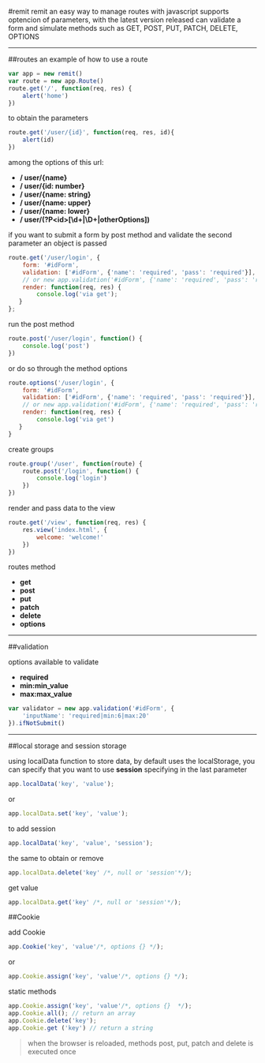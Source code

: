 #remit
remit an easy way to manage routes with javascript supports optencion of parameters, with the latest version released can validate a form and simulate methods such as GET, POST, PUT, PATCH, DELETE, OPTIONS

***
##routes
an example of how to use a route
```javascript
var app = new remit()
var route = new app.Route()
route.get('/', function(req, res) {
    alert('home')
})
```

to obtain the parameters

```javascript
route.get('/user/{id}', function(req, res, id){
	alert(id)
})
```

among the options of this url:

- **/ user/{name}**
- **/ user/{id: number}**
- **/ user/{name: string}**
- **/ user/{name: upper}**
- **/ user/{name: lower}**
- **/ user/(?P&lt;id&gt;[\d+|\D+|otherOptions])**

if you want to submit a form by post method and validate the second parameter an object is passed

```javascript
route.get('/user/login', {
	form: '#idForm',
	validation: ['#idForm', {'name': 'required', 'pass': 'required'}],
    // or new app.validation('#idForm', {'name': 'required', 'pass': 'required'})
	render: function(req, res) {
		console.log('via get');
   }
};
```
run the post method

```javascript
route.post('/user/login', function() {
	console.log('post')
})
```

or do so through the method options

```javascript
route.options('/user/login', {
	form: '#idForm',
	validation: ['#idForm', {'name': 'required', 'pass': 'required'}],
    // or new app.validation('#idForm', {'name': 'required', 'pass': 'required'})
	render: function(req, res) {
		console.log('via get')
   }
}
```

create groups

```javascript
route.group('/user', function(route) {
    route.post('/login', function() {
    	console.log('login')
    })
})
```

render and pass data to the view 

```javascript
route.get('/view', function(req, res) {
	res.view('index.html', {
	    welcome: 'welcome!'
	})
})
```

routes method

- **get**
- **post**
- **put**
- **patch**
- **delete**
- **options**

***

##validation

options available to validate

- **required**
- **min:min_value**
- **max:max_value**

```javascript
var validator = new app.validation('#idForm', {
	'inputName': 'required|min:6|max:20'
}).ifNotSubmit()
```

***

##local storage and session storage

using localData function to store data, by default uses the localStorage, you can specify that you want to use **session** specifying in the last parameter

```javascript
app.localData('key', 'value');
```
or  

```javascript
app.localData.set('key', 'value');
```


to add session

```javascript
app.localData('key', 'value', 'session');
```

the same to obtain or remove

```javascript
app.localData.delete('key' /*, null or 'session'*/);
```

get value

```javascript
app.localData.get('key' /*, null or 'session'*/);
```

##Cookie

add Cookie

```javascript
app.Cookie('key', 'value'/*, options {} */);
```

or

```javascript
app.Cookie.assign('key', 'value'/*, options {} */);
```

static methods
```javascript
app.Cookie.assign('key', 'value'/*, options {}  */);
app.Cookie.all(); // return an array
app.Cookie.delete('key');
app.Cookie.get ('key') // return a string
```

>when the browser is reloaded, methods post, put, patch and delete is executed once
